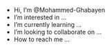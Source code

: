 -  Hi, I’m @Mohammed-Ghabayen
-  I’m interested in ...
-  I’m currently learning ...
-  I’m looking to collaborate on ...
-  How to reach me ...

<!---
Mohammed-Ghabayen/Mohammed-Ghabayen is a ✨ special ✨ repository because its `README.md` (this file) appears on your GitHub profile.
You can click the Preview link to take a look at your changes.
--->
